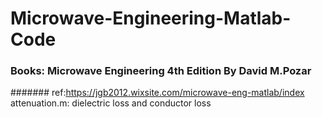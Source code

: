 # Microwave-Engineering-Matlab-Code
### Books: Microwave Engineering 4th Edition By David M.Pozar
####### ref:https://jgb2012.wixsite.com/microwave-eng-matlab/index 
attenuation.m: dielectric loss and conductor loss
